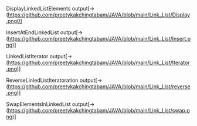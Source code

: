 DisplayLinkedListElements output[->(https://github.com/preetykakchingtabam/JAVA/blob/main/Link_List/Display.png0]

InsertAtEndLinkedList output[->(https://github.com/preetykakchingtabam/JAVA/blob/main/Link_List/Insert.png)]

LinkedListIterator output[->(https://github.com/preetykakchingtabam/JAVA/blob/main/Link_List/Iterator.png)]

ReverseLinledListIteratoration output[->(https://github.com/preetykakchingtabam/JAVA/blob/main/Link_List/reverse.png)]

SwapElementslnLinkedList output[->(https://github.com/preetykakchingtabam/JAVA/blob/main/Link_List/swap.png)]
